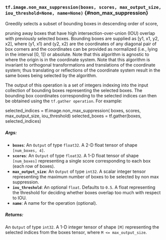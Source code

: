 ### `tf.image.non_max_suppression(boxes, scores, max_output_size, iou_threshold=None, name=None)` {#non_max_suppression}

Greedily selects a subset of bounding boxes in descending order of score,

pruning away boxes that have high intersection-over-union (IOU) overlap
with previously selected boxes.  Bounding boxes are supplied as
[y1, x1, y2, x2], where (y1, x1) and (y2, x2) are the coordinates of any
diagonal pair of box corners and the coordinates can be provided as normalized
(i.e., lying in the interval [0, 1]) or absolute.  Note that this algorithm
is agnostic to where the origin is in the coordinate system.  Note that this
algorithm is invariant to orthogonal transformations and translations
of the coordinate system; thus translating or reflections of the coordinate
system result in the same boxes being selected by the algorithm.

The output of this operation is a set of integers indexing into the input
collection of bounding boxes representing the selected boxes.  The bounding
box coordinates corresponding to the selected indices can then be obtained
using the `tf.gather operation`.  For example:

  selected_indices = tf.image.non_max_suppression(
      boxes, scores, max_output_size, iou_threshold)
  selected_boxes = tf.gather(boxes, selected_indices)

##### Args:


*  <b>`boxes`</b>: An `Output` of type `float32`.
    A 2-D float tensor of shape `[num_boxes, 4]`.
*  <b>`scores`</b>: An `Output` of type `float32`.
    A 1-D float tensor of shape `[num_boxes]` representing a single
    score corresponding to each box (each row of boxes).
*  <b>`max_output_size`</b>: An `Output` of type `int32`.
    A scalar integer tensor representing the maximum number of
    boxes to be selected by non max suppression.
*  <b>`iou_threshold`</b>: An optional `float`. Defaults to `0.5`.
    A float representing the threshold for deciding whether boxes
    overlap too much with respect to IOU.
*  <b>`name`</b>: A name for the operation (optional).

##### Returns:

  An `Output` of type `int32`.
  A 1-D integer tensor of shape `[M]` representing the selected
  indices from the boxes tensor, where `M <= max_output_size`.

